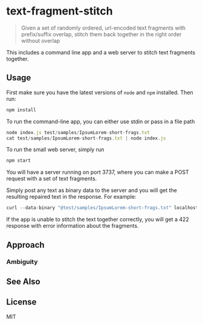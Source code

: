 # text-fragment-stitch

> Given a set of randomly ordered, url-encoded text fragments with prefix/suffix overlap, stitch them back together in the right order without overlap

This includes a command line app and a web server to stitch text fragments together.

## Usage

First make sure you have the latest versions of `node` and `npm` installed. Then run:

```js
npm install
```

To run the command-line app, you can either use stdin or pass in a file path

```js
node index.js test/samples/IpsumLorem-short-frags.txt
cat test/samples/IpsumLorem-short-frags.txt | node index.js
```

To run the small web server, simply run 

```js
npm start
```

You will have a server running on port 3737, where you can make a POST request with a set of text fragments.

Simply post any text as binary data to the server and you will get the resulting repaired text in the response. For example:

```js
curl --data-binary "@test/samples/IpsumLorem-short-frags.txt" localhost:3737 
```

If the app is unable to stitch the text together correctly, you will get a 422 response with error information about the fragments.

## Approach

### Ambiguity

## See Also

## License

MIT

